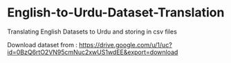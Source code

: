 # English-to-Urdu-Dataset-Translation
Translating English Datasets to Urdu and storing in csv files

Download dataset from : https://drive.google.com/u/1/uc?id=0BzQ6rtO2VN95cmNuc2xwUS1wdEE&export=download

